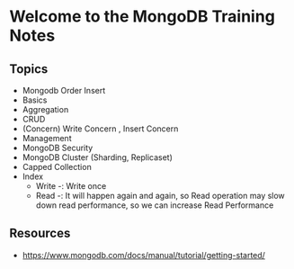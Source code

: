 # Welcome to the MongoDB Training Notes

## Topics

* Mongodb Order Insert
* Basics
* Aggregation
* CRUD
* (Concern) Write Concern , Insert Concern
* Management
* MongoDB Security
* MongoDB Cluster (Sharding, Replicaset)
* Capped Collection
* Index
    * Write -: Write once
    * Read  -: It will happen again and again, so Read operation may slow down read performance, so we can increase Read Performance

## Resources
* https://www.mongodb.com/docs/manual/tutorial/getting-started/
